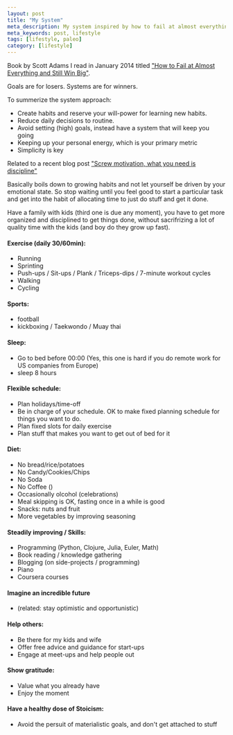 ```yaml
---
layout: post
title: "My System"
meta_description: My system inspired by how to fail at almost everything and still win big (Scott Adams)
meta_keywords: post, lifestyle
tags: [lifestyle, paleo]
category: [lifestyle]
---
```


Book by Scott Adams I read in January 2014 titled
["How to Fail at Almost Everything and Still Win Big"](https://www.goodreads.com/book/show/17859574-how-to-fail-at-almost-everything-and-still-win-big).

Goals are for losers. Systems are for winners.

To summerize the system approach:

- Create habits and reserve your will-power for learning new habits.
- Reduce daily decisions to routine.
- Avoid setting (high) goals, instead have a system that will keep you going
- Keeping up your personal energy, which is your primary metric
- Simplicity is key

Related to a recent blog post
["Screw motivation, what you need is discipline"](http://www.wisdomination.com/screw-motivation-what-you-need-is-discipline/)

Basically boils down to growing habits and not let yourself be driven by your emotional state.
So stop waiting until you feel good to start a particular task and get into the habit of allocating
time to just do stuff and get it done.

Have a family with kids (third one is due any moment), you have to get more organized and
disciplined to get things done, without sacrifrizing a lot of quality time with the kids (and boy do
they grow up fast).



#### Exercise (daily 30/60min):
- Running
- Sprinting
- Push-ups / Sit-ups / Plank / Triceps-dips / 7-minute workout cycles
- Walking
- Cycling

#### Sports:
- football
- kickboxing / Taekwondo / Muay thai

#### Sleep:
- Go to bed before 00:00 (Yes, this one is hard if you do remote work for US companies from Europe)
- sleep 8 hours

#### Flexible schedule:
- Plan holidays/time-off
- Be in charge of your schedule. OK to make fixed planning schedule for things you want to do.
- Plan fixed slots for daily exercise
- Plan stuff that makes you want to get out of bed for it

#### Diet:
- No bread/rice/potatoes
- No Candy/Cookies/Chips
- No Soda
- No Coffee ()
- Occasionally olcohol (celebrations)
- Meal skipping is OK, fasting once in a while is good
- Snacks: nuts and fruit
- More vegetables by improving seasoning

#### Steadily improving / Skills:
- Programming (Python, Clojure, Julia, Euler, Math)
- Book reading / knowledge gathering
- Blogging (on side-projects / programming)
- Piano
- Coursera courses

#### Imagine an incredible future
- (related: stay optimistic and opportunistic)

#### Help others:
- Be there for my kids and wife
- Offer free advice and guidance for start-ups
- Engage at meet-ups and help people out

#### Show gratitude:
- Value what you already have
- Enjoy the moment

#### Have a healthy dose of Stoicism:
- Avoid the persuit of materialistic goals, and don't get attached to stuff
